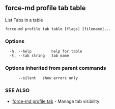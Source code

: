## force-md profile tab table

List Tabs in a table

```
force-md profile tab table [flags] [filename]...
```

### Options

```
  -h, --help         help for table
  -t, --tab string   tab name
```

### Options inherited from parent commands

```
      --silent   show errors only
```

### SEE ALSO

* [force-md profile tab](force-md_profile_tab.md)	 - Manage tab visibility


